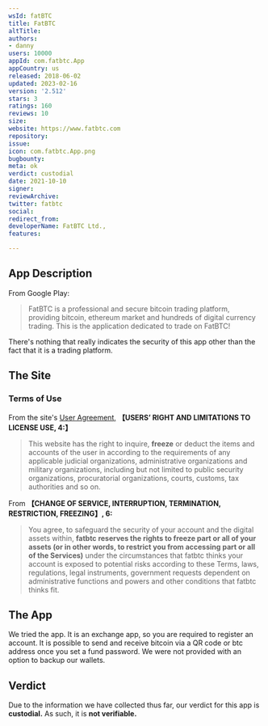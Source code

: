 ```yaml
---
wsId: fatBTC
title: FatBTC
altTitle: 
authors:
- danny
users: 10000
appId: com.fatbtc.App
appCountry: us
released: 2018-06-02
updated: 2023-02-16
version: '2.512'
stars: 3
ratings: 160
reviews: 10
size: 
website: https://www.fatbtc.com
repository: 
issue: 
icon: com.fatbtc.App.png
bugbounty: 
meta: ok
verdict: custodial
date: 2021-10-10
signer: 
reviewArchive: 
twitter: fatbtc
social: 
redirect_from: 
developerName: FatBTC Ltd.,
features: 

---
```


## App Description
From Google Play:

> FatBTC is a professional and secure bitcoin trading platform, providing bitcoin, ethereum market and hundreds of digital currency trading.
This is the application dedicated to trade on FatBTC!

There's nothing that really indicates the security of this app other than the fact that it is a trading platform.

## The Site

### Terms of Use
From the site's [User Agreement,](https://www.fatbtc.com/service) **【USERS’ RIGHT AND LIMITATIONS TO LICENSE USE, 4:】**

> This website has the right to inquire, **freeze** or deduct the items and accounts of the user in according to the requirements of any applicable judicial organizations, administrative organizations and military organizations, including but not limited to public security organizations, procuratorial organizations, courts, customs, tax authorities and so on.

From **【CHANGE OF SERVICE, INTERRUPTION, TERMINATION, RESTRICTION, FREEZING】, 6:**
> You agree, to safeguard the security of your account and the digital assets within, **fatbtc reserves the rights to freeze part or all of your assets (or in other words, to restrict you from accessing part or all of the Services)** under the circumstances that fatbtc thinks your account is exposed to potential risks according to these Terms, laws, regulations, legal instruments, government requests dependent on administrative functions and powers and other conditions that fatbtc thinks fit.

## The App
We tried the app. It is an exchange app, so you are required to register an account. It is possible to send and receive bitcoin via a QR code or btc address once you set a fund password. We were not provided with an option to backup our wallets.

## Verdict
Due to the information we have collected thus far, our verdict for this app is **custodial.** As such, it is **not verifiable.**


